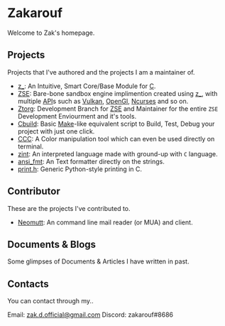 # Zakarouf

Welcome to Zak's homepage.

## Projects

Projects that I've authored and the projects I am a maintainer of.

* [z_](https://zakarouf.github.com/z_): An Intuitive, Smart Core/Base Module for [C](https://en.wikipedia.org/wiki/C_(programming_language)).
* [ZSE](https://github.com/zakarouf/ZSE): Bare-bone sandbox engine implimention created using [z_](), with multiple [API](https://en.wikipedia.org/wiki/API)s such as [Vulkan](), [OpenGl](), [Ncurses]() and so on.
* [Ztorg](https://github.com/zakarouf/ztorg): Development Branch for [ZSE]() and Maintainer for the entire `ZSE` Development Enviourment and it's tools.
* [Cbuild](https://github.com/zakarouf/cbuilder): Basic [Make]()-like equivalent script to Build, Test, Debug your project with just one click.
* [CCC](https://github.com/zakarouf/colorcodeconvertor): A Color manipulation tool which can even be used directly on terminal.
* [zint](https://github.com/zakarouf/zint): An interpreted language made with ground-up with `C` language.
* [ansi_fmt](https://github.com/zakarouf/ansi_fmt): An Text formatter directly on the strings.
* [print.h](https://github.com/zakarouf/print.h): Generic Python-style printing in C.

## Contributor

These are the projects I've contributed to.

* [Neomutt](https://neomutt.org): An command line mail reader (or MUA) and client.

## Documents & Blogs

Some glimpses of Documents & Articles I have written in past.

## Contacts

You can contact through my..

Email: zak.d.official@gmail.com
Discord: zakarouf#8686
